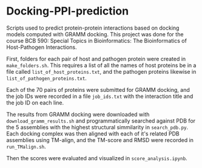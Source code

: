# Docking-PPI-prediction

Scripts used to predict protein-protein interactions based on docking models 
computed with GRAMM docking. This project was done for the course BCB 590:
Special Topics in Bioinformatics: The Bioinformatics of Host-Pathogen
Interactions.

First, folders for each pair of host and pathogen protein were created in 
`make_folders.sh`. This requires a list of all the names of host proteins be in
a file called `list_of_host_proteins.txt`, and the pathogen proteins likewise in
`list_of_pathogen_proteins.txt`. 

Each of the 70 pairs of proteins were submitted for GRAMM docking, and the job 
IDs were recorded in a file `job_ids.txt` with the interaction title and the job
ID on each line. 

The results from GRAMM docking were downloaded with `download_gramm_results.sh`
and programmatically searched against PDB for the 5 assemblies with the highest
structural simmilarity in `search_pdb.py`. Each docking complex was then aligned
with each of it's related PDB assemblies using TM-align, and the TM-score and 
RMSD were recorded in `run_TMalign.sh`. 

Then the scores were evaluated and visualized in `score_analysis.ipynb`.

